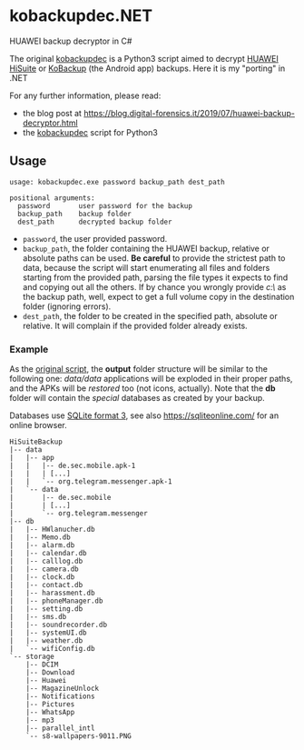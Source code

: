 # kobackupdec.NET
HUAWEI backup decryptor in C#

The original [kobackupdec](https://github.com/RealityNet/kobackupdec) is a Python3 script aimed to decrypt [HUAWEI HiSuite](https://consumer.huawei.com/en/support/hisuite/) or [KoBackup](https://play.google.com/store/apps/details?id=com.huawei.KoBackup) (the Android app) backups. 
Here it is my "porting" in .NET

For any further information, please read:
* the blog post at https://blog.digital-forensics.it/2019/07/huawei-backup-decryptor.html
* the [kobackupdec](https://github.com/RealityNet/kobackupdec) script for Python3

## Usage
```
usage: kobackupdec.exe password backup_path dest_path

positional arguments:
  password       user password for the backup
  backup_path    backup folder
  dest_path      decrypted backup folder
```

- `password`, the user provided password.
- `backup_path`, the folder containing the HUAWEI backup, relative or absolute paths can be used. **Be careful** to provide the strictest path to data, because the script will start enumerating all files and folders starting from the provided path, parsing the file types it expects to find and copying out all the others. If by chance you wrongly provide *c:\\* as the backup path, well, expect to get a full volume copy in the destination folder (ignoring errors).
- `dest_path`, the folder to be created in the specified path, absolute or relative. It will complain if the provided folder already exists.

### Example

As the [original script](https://github.com/RealityNet/kobackupdec), the **output** folder structure will be similar to the following one: *data/data* applications will be exploded in their proper paths, and the APKs will be *restored* too (not icons, actually). Note that the **db** folder will contain the *special* databases as created by your backup.

Databases use [SQLite format 3](https://www.sqlite.org/version3.html), see also https://sqliteonline.com/ for an online browser.

```
HiSuiteBackup
|-- data
|   |-- app
|   |   |-- de.sec.mobile.apk-1
|   |   | [...]
|   |   `-- org.telegram.messenger.apk-1
|   `-- data
|       |-- de.sec.mobile
|       | [...]
|       `-- org.telegram.messenger
|-- db
|   |-- HWlanucher.db
|   |-- Memo.db
|   |-- alarm.db
|   |-- calendar.db
|   |-- calllog.db
|   |-- camera.db
|   |-- clock.db
|   |-- contact.db
|   |-- harassment.db
|   |-- phoneManager.db
|   |-- setting.db
|   |-- sms.db
|   |-- soundrecorder.db
|   |-- systemUI.db
|   |-- weather.db
|   `-- wifiConfig.db
`-- storage
    |-- DCIM
    |-- Download
    |-- Huawei
    |-- MagazineUnlock
    |-- Notifications
    |-- Pictures
    |-- WhatsApp
    |-- mp3
    |-- parallel_intl
    `-- s8-wallpapers-9011.PNG
```

